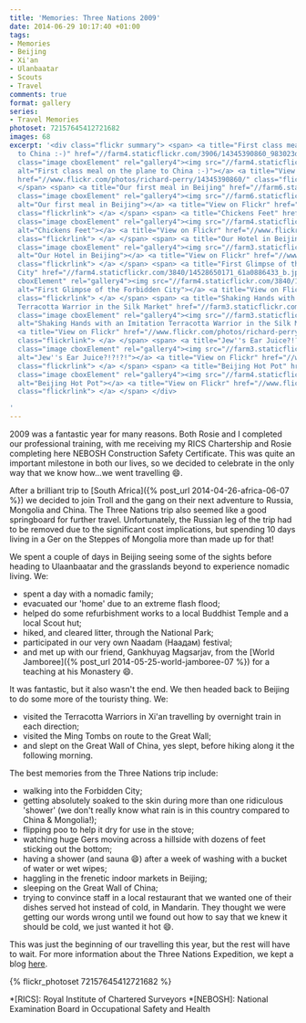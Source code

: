 ```yaml
---
title: 'Memories: Three Nations 2009'
date: 2014-06-29 10:17:40 +01:00
tags:
- Memories
- Beijing
- Xi'an
- Ulanbaatar
- Scouts
- Travel
comments: true
format: gallery
series:
- Travel Memories
photoset: 72157645412721682
images: 68
excerpt: '<div class="flickr summary"> <span> <a title="First class meal on the plane
  to China :-)" href="//farm4.staticflickr.com/3906/14345390860_983023d663_b.jpg"
  class="image cboxElement" rel="gallery4"><img src="//farm4.staticflickr.com/3906/14345390860_983023d663_q.jpg"
  alt="First class meal on the plane to China :-)"></a> <a title="View on Flickr"
  href="//www.flickr.com/photos/richard-perry/14345390860/" class="flickrlink"> </a>
  </span> <span> <a title="Our first meal in Beijing" href="//farm6.staticflickr.com/5314/14345459298_04dff86f27_b.jpg"
  class="image cboxElement" rel="gallery4"><img src="//farm6.staticflickr.com/5314/14345459298_04dff86f27_q.jpg"
  alt="Our first meal in Beijing"></a> <a title="View on Flickr" href="//www.flickr.com/photos/richard-perry/14345459298/"
  class="flickrlink"> </a> </span> <span> <a title="Chickens Feet" href="//farm4.staticflickr.com/3878/14508920386_67925875e1_b.jpg"
  class="image cboxElement" rel="gallery4"><img src="//farm4.staticflickr.com/3878/14508920386_67925875e1_q.jpg"
  alt="Chickens Feet"></a> <a title="View on Flickr" href="//www.flickr.com/photos/richard-perry/14508920386/"
  class="flickrlink"> </a> </span> <span> <a title="Our Hotel in Beijing" href="//farm3.staticflickr.com/2924/14530575834_4aa7b454dd_b.jpg"
  class="image cboxElement" rel="gallery4"><img src="//farm3.staticflickr.com/2924/14530575834_4aa7b454dd_q.jpg"
  alt="Our Hotel in Beijing"></a> <a title="View on Flickr" href="//www.flickr.com/photos/richard-perry/14530575834/"
  class="flickrlink"> </a> </span> <span> <a title="First Glimpse of the Forbidden
  City" href="//farm4.staticflickr.com/3840/14528650171_61a0886433_b.jpg" class="image
  cboxElement" rel="gallery4"><img src="//farm4.staticflickr.com/3840/14528650171_61a0886433_q.jpg"
  alt="First Glimpse of the Forbidden City"></a> <a title="View on Flickr" href="//www.flickr.com/photos/richard-perry/14528650171/"
  class="flickrlink"> </a> </span> <span> <a title="Shaking Hands with an Imitation
  Terracotta Warrior in the Silk Market" href="//farm3.staticflickr.com/2900/14345580837_e8604a24f3_b.jpg"
  class="image cboxElement" rel="gallery4"><img src="//farm3.staticflickr.com/2900/14345580837_e8604a24f3_q.jpg"
  alt="Shaking Hands with an Imitation Terracotta Warrior in the Silk Market"></a>
  <a title="View on Flickr" href="//www.flickr.com/photos/richard-perry/14345580837/"
  class="flickrlink"> </a> </span> <span> <a title="Jew''s Ear Juice?!?!?!" href="//farm3.staticflickr.com/2896/14345433759_1976dd6d12_b.jpg"
  class="image cboxElement" rel="gallery4"><img src="//farm3.staticflickr.com/2896/14345433759_1976dd6d12_q.jpg"
  alt="Jew''s Ear Juice?!?!?!"></a> <a title="View on Flickr" href="//www.flickr.com/photos/richard-perry/14345433759/"
  class="flickrlink"> </a> </span> <span> <a title="Beijing Hot Pot" href="//farm4.staticflickr.com/3902/14345470488_8cf63357e9_b.jpg"
  class="image cboxElement" rel="gallery4"><img src="//farm4.staticflickr.com/3902/14345470488_8cf63357e9_q.jpg"
  alt="Beijing Hot Pot"></a> <a title="View on Flickr" href="//www.flickr.com/photos/richard-perry/14345470488/"
  class="flickrlink"> </a> </span> </div>

'
---
```


2009 was a fantastic year for many reasons. Both Rosie and I completed our professional training, 
with me receiving my RICS Chartership and Rosie completing here NEBOSH Construction Safety
Certificate. This was quite an important milestone in both our lives, so we decided to celebrate in
the only way that we know how...we went travelling :smile:.

After a brilliant trip to [South Africa]({% post_url 2014-04-26-africa-06-07 %}) we decided to join
Troll and the gang on their next adventure to Russia, Mongolia and China. The Three Nations trip
also seemed like a good springboard for further travel. Unfortunately, the Russian leg of the trip
had to be removed due to the significant cost implications, but spending 10 days living in a Ger on
the Steppes of Mongolia more than made up for that!

We spent a couple of days in Beijing seeing some of the sights before heading to Ulaanbaatar and the
grasslands beyond to experience nomadic living. We:

 * spent a day with a nomadic family;
 * evacuated our 'home' due to an extreme flash flood;
 * helped do some refurbishment works to a local Buddhist Temple and a local Scout hut;
 * hiked, and cleared litter, through the National Park;
 * participated in our very own Naadam (Наадам) festival;
 * and met up with our friend, Gankhuyag Magsarjav, from the 
   [World Jamboree]({% post_url 2014-05-25-world-jamboree-07 %}) for a teaching at his Monastery
   :smile:.

It was fantastic, but it also wasn't the end. We then headed back to Beijing to do some more of the
touristy thing. We:

 * visited the Terracotta Warriors in Xi'an travelling by overnight train in each direction;
 * visited the Ming Tombs on route to the Great Wall;
 * and slept on the Great Wall of China, yes slept, before hiking along it the following morning.

The best memories from the Three Nations trip include:

 * walking into the Forbidden City;
 * getting absolutely soaked to the skin during more than one ridiculous 'shower' (we don't really
   know what rain is in this country compared to China & Mongolia!);
 * flipping poo to help it dry for use in the stove;
 * watching huge Gers moving across a hillside with dozens of feet sticking out the bottom;
 * having a shower (and sauna :smile:) after a week of washing with a bucket of water or wet wipes;
 * haggling in the frenetic indoor markets in Beijing;
 * sleeping on the Great Wall of China;
 * trying to convince staff in a local restaurant that we wanted one of their dishes served hot
   instead of cold, in Mandarin. They thought we were getting our words wrong until we found out how
   to say that we knew it should be cold, we just wanted it hot :smile:.

This was just the beginning of our travelling this year, but the rest will have to wait. For more
information about the Three Nations Expedition, we kept a blog [here][3n].

{% flickr_photoset 72157645412721682 %}

*[RICS]: Royal Institute of Chartered Surveyors
*[NEBOSH]: National Examination Board in Occupational Safety and Health

[3n]: //travel.perry-online.me.uk/china-2009/three-nations/